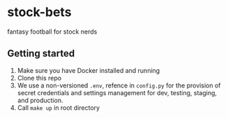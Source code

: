 # stock-bets
fantasy football for stock nerds

## Getting started
1) Make sure you have Docker installed and running
2) Clone this repo
3) We use a non-versioned `.env`, refence in `config.py` for the provision of secret credentials and settings management for dev, testing, staging, and production. 
4) Call `make up` in root directory